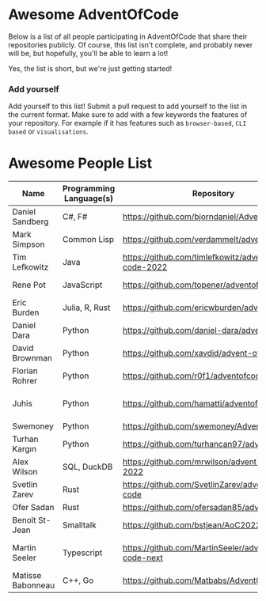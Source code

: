 # Awesome AdventOfCode

Below is a list of all people participating in AdventOfCode that share their repositories publicly. Of course, this list isn't complete, and probably never will be, but hopefully, you'll be able to learn a lot!

Yes, the list is short, but we're just getting started! 

### Add yourself
Add yourself to this list! Submit a pull request to add yourself to the list in the current format. Make sure to add with a few keywords the features of your repository. For example if it has features such as `browser-based`, `CLI based` or `visualisations`. 

# Awesome People List

| Name            | Programming Language(s) | Repository                                          | Features                       |
| --------------- | ----------------------- | --------------------------------------------------- | ------------------------------ |
| Daniel Sandberg | C#, F#                  | https://github.com/bjorndaniel/AdventOfCode         |                                |
| Mark Simpson    | Common Lisp             | https://github.com/verdammelt/advent-of-code        |                                |
| Tim Lefkowitz   | Java                    | https://github.com/timlefkowitz/advent-of-code-2022 | Maven                          |
| Rene Pot        | JavaScript              | https://github.com/topener/adventofcode             | Node/CLI based                 | 
| Eric Burden     | Julia, R, Rust          | https://github.com/ericwburden/advent_of_code       |                                |
| Daniel Dara     | Python                  | https://github.com/daniel-dara/advent-of-code       |                                |
| David Brownman  | Python                  | https://github.com/xavdid/advent-of-code            | Writeups, CLI, Runner          |
| Florian Rohrer  | Python                  | https://github.com/r0f1/adventofcode2022            | CLI based                      |
| Juhis           | Python                  | https://github.com/hamatti/adventofcode-2022        | Jupyter Notebook, explanations |
| Swemoney        | Python                  | https://github.com/swemoney/AdventOfCode            |                                |
| Turhan Kargın   | Python                  | https://github.com/turhancan97/adventofcode         | Only Solutions                 |
| Alex Wilson     | SQL, DuckDB             | https://github.com/mrwilson/advent-of-code-2022     |                                |
| Svetlin Zarev   | Rust                    | https://github.com/SvetlinZarev/advent-of-code      | CLI                            |
| Ofer Sadan      | Rust                    | https://github.com/ofersadan85/advent_of_code       |                                |
| Benoît St-Jean  | Smalltalk               | https://github.com/bstjean/AoC2022                  | Squeak Smalltalk               |
| Martin Seeler   | Typescript              | https://github.com/MartinSeeler/advent-of-code-next | Browser based, Visualisation   |
| Matisse Babonneau | C++, Go               | https://github.com/Matbabs/AdventOfCode             | CLI                            |